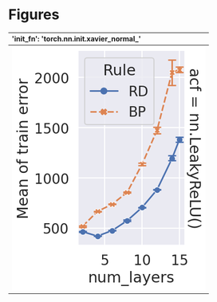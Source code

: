 
# Figures

| 'init_fn': 'torch.nn.init.xavier_normal_'                        |
|:-----------------------------------------------------------------|
| ![](./mean-regression-select_lr-torch_nn_init_xavier_normal.png) |
